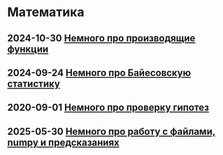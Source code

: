 # Математика

## 2024-10-30 [Немного про производящие функции](gen_fun.md)

## 2024-09-24 [Немного про Байесовскую статистику](baes.md)

## 2020-09-01 [Немного про проверку гипотез](stat-madness.md)

## 2025-05-30 [Немного про работу с файлами, numpy и предсказаниях](type-pred.md)
